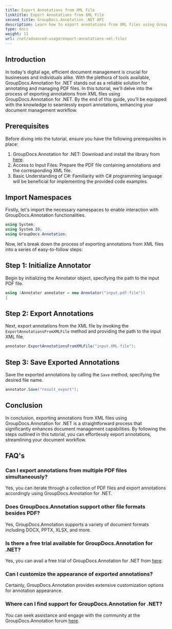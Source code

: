 ```yaml
---
title: Export Annotations from XML File
linktitle: Export Annotations from XML File
second_title: GroupDocs.Annotation .NET API
description: Learn how to export annotations from XML files using GroupDocs.Annotation for .NET, simplifying your document management workflow efficiently.
type: docs
weight: 11
url: /net/advanced-usage/export-annotations-xml-file/
---
```

## Introduction
In today's digital age, efficient document management is crucial for businesses and individuals alike. With the plethora of tools available, GroupDocs.Annotation for .NET stands out as a reliable solution for annotating and managing PDF files. In this tutorial, we'll delve into the process of exporting annotations from XML files using GroupDocs.Annotation for .NET. By the end of this guide, you'll be equipped with the knowledge to seamlessly export annotations, enhancing your document management workflow.
## Prerequisites
Before diving into the tutorial, ensure you have the following prerequisites in place:
1. GroupDocs.Annotation for .NET: Download and install the library from [here](https://releases.groupdocs.com/annotation/net/).
2. Access to Input Files: Prepare the PDF file containing annotations and the corresponding XML file.
3. Basic Understanding of C#: Familiarity with C# programming language will be beneficial for implementing the provided code examples.

## Import Namespaces
Firstly, let's import the necessary namespaces to enable interaction with GroupDocs.Annotation functionalities.
```csharp
using System;
using System.IO;
using GroupDocs.Annotation;
```

Now, let's break down the process of exporting annotations from XML files into a series of easy-to-follow steps:
## Step 1: Initialize Annotator
Begin by initializing the Annotator object, specifying the path to the input PDF file.
```csharp
using (Annotator annotator = new Annotator("input.pdf-file"))
{
```
## Step 2: Export Annotations
Next, export annotations from the XML file by invoking the `ExportAnnotationsFromXMLFile` method and providing the path to the input XML file.
```csharp
annotator.ExportAnnotationsFromXMLFile("input.XML-file");
```
## Step 3: Save Exported Annotations
Save the exported annotations by calling the `Save` method, specifying the desired file name.
```csharp
annotator.Save("result_export");
```

## Conclusion
In conclusion, exporting annotations from XML files using GroupDocs.Annotation for .NET is a straightforward process that significantly enhances document management capabilities. By following the steps outlined in this tutorial, you can effortlessly export annotations, streamlining your document workflow.
## FAQ's
### Can I export annotations from multiple PDF files simultaneously?
Yes, you can iterate through a collection of PDF files and export annotations accordingly using GroupDocs.Annotation for .NET.
### Does GroupDocs.Annotation support other file formats besides PDF?
Yes, GroupDocs.Annotation supports a variety of document formats including DOCX, PPTX, XLSX, and more.
### Is there a free trial available for GroupDocs.Annotation for .NET?
Yes, you can avail a free trial of GroupDocs.Annotation for .NET from [here](https://releases.groupdocs.com/).
### Can I customize the appearance of exported annotations?
Certainly, GroupDocs.Annotation provides extensive customization options for annotation appearance.
### Where can I find support for GroupDocs.Annotation for .NET?
You can seek assistance and engage with the community at the GroupDocs.Annotation forum [here](https://forum.groupdocs.com/c/annotation/10).
